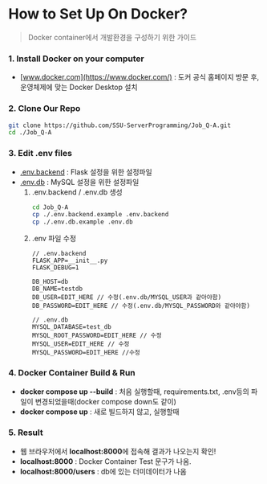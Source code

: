 # How to Set Up On Docker?
> Docker container에서 개발환경을 구성하기 위한 가이드

### 1. Install Docker on your computer
- [www.docker.com](https://www.docker.com/) : 도커 공식 홈페이지 방문 후, 운영체제에 맞는 Docker Desktop 설치

### 2. Clone Our Repo
```bash
git clone https://github.com/SSU-ServerProgramming/Job_Q-A.git
cd ./Job_Q-A
``` 

### 3. Edit **.env** files
- [.env.backend](https://github.com/SSU-ServerProgramming/Job_Q-A/blob/main/.env.backend.example) : Flask 설정을 위한 설정파일
- [.env.db](https://github.com/SSU-ServerProgramming/Job_Q-A/blob/main/.env.db.example) : MySQL 설정을 위한 설정파일
    1. .env.backend / .env.db 생성
        ```bash
        cd Job_Q-A
        cp ./.env.backend.example .env.backend
        cp ./.env.db.example .env.db
        ```
    2. .env 파일 수정
        ```
        // .env.backend
        FLASK_APP=__init__.py
        FLASK_DEBUG=1

        DB_HOST=db
        DB_NAME=testdb
        DB_USER=EDIT_HERE // 수정(.env.db/MYSQL_USER과 같아야함)
        DB_PASSWORD=EDIT_HERE // 수정(.env.db/MYSQL_PASSWORD와 같아야함)
        ```
        ```
        // .env.db
        MYSQL_DATABASE=test_db
        MYSQL_ROOT_PASSWORD=EDIT_HERE // 수정
        MYSQL_USER=EDIT_HERE // 수정
        MYSQL_PASSWORD=EDIT_HERE //수정
        ```

### 4. Docker Container Build & Run
- **docker compose up --build** : 처음 실행할때, requirements.txt, .env등의 파일이 변경되었을때(docker compose down도 같이)
- **docker compose up** : 새로 빌드하지 않고, 실행할때


### 5. Result
- 웹 브라우저에서 **localhost:8000**에 접속해 결과가 나오는지 확인!
- **localhost:8000** : Docker Container Test 문구가 나옴.
- **localhost:8000/users** : db에 있는 더미데이터가 나옴